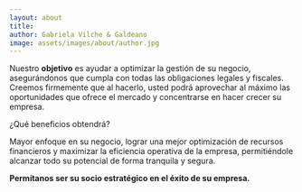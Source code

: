 ```yaml
---
layout: about
title: 
author: Gabriela Vilche & Galdeano
image: assets/images/about/author.jpg
---
```


Nuestro <strong>objetivo</strong> es ayudar a optimizar la gestión de su negocio, asegurándonos que cumpla con todas las obligaciones legales y fiscales.
Creemos firmemente que al hacerlo, usted podrá aprovechar al máximo las oportunidades que ofrece el mercado y concentrarse en hacer crecer su empresa.

¿Qué beneficios obtendrá?

Mayor enfoque en su negocio, lograr una mejor optimización de recursos financieros y maximizar la eficiencia operativa de la empresa, permitiéndole alcanzar todo su potencial de forma tranquila y segura.

<strong>Permítanos ser su socio estratégico en el éxito de su empresa.</strong>
